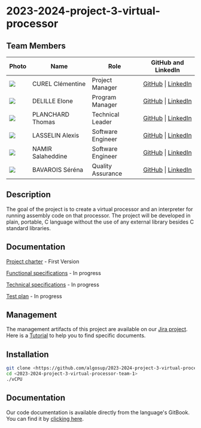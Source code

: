 # 2023-2024-project-3-virtual-processor

## Team Members

| **Photo** | **Name** | **Role** | **GitHub and LinkedIn** |
|---|---|---|---|
| <img src="https://ca.slack-edge.com/T06BWRNMW3X-U06C7TXB9PE-g35ba02d7e83-64"> | CUREL Clémentine | Project Manager | [GitHub](https://github.com/Clementine951) \| [LinkedIn](https://www.linkedin.com/in/clementine-curel/) |
| <img src="https://ca.slack-edge.com/T06BWRNMW3X-U06CNHASLBS-gd0f64565afd-64"> | DELILLE Elone | Program Manager | [GitHub](https://github.com/HiNett) \| [LinkedIn](https://www.linkedin.com/in/elonedelille/) |
| <img src="https://ca.slack-edge.com/T019N8PRR7W-U02EY24GTT8-ge73464278d5-64"> | PLANCHARD Thomas | Technical Leader | [GitHub](https://github.com/thomas-planchard) \| [LinkedIn](https://www.linkedin.com/in/thomas-planchard-461782221/) |
| <img src="https://ca.slack-edge.com/T06BWRNMW3X-U06BZPTBDV0-g00cd520ab1f-64"> | LASSELIN Alexis | Software Engineer | [GitHub](https://github.com/AlexisLasselin) \| [LinkedIn](https://www.linkedin.com/in/alexis-lasselin-318649251/) |
| <img src="https://ca.slack-edge.com/T06BWRNMW3X-U06CMQRP3D4-gfbb2631ed2b-64"> | NAMIR Salaheddine | Software Engineer | [GitHub](https://github.com/T3rryc) \| [LinkedIn](https://www.linkedin.com/in/salaheddine-namir-3402471b8/) |
| <img src="https://ca.slack-edge.com/T06BWRNMW3X-U06C1D5D9RT-g2a7db03edc5-64"> | BAVAROIS Séréna | Quality Assurance | [GitHub](https://github.com/NanaChocolat) \| [LinkedIn](https://www.linkedin.com/in/s%C3%A9r%C3%A9na-bavarois-619975218/) |

## Description

The goal of the project is to create a virtual processor and an interpreter for running assembly code on
that processor.
The project will be developed in plain, portable, C language without the use of any external library besides
C standard libraries.

## Documentation

[Project charter](https://github.com/algosup/2023-2024-project-3-virtual-processor-team-1/blob/main/Documents/ProjectCharter.md) - First Version

[Functional specifications](https://github.com/algosup/2023-2024-project-3-virtual-processor-team-1/blob/main/Documents/FunctionalSpecifications.md) - In progress

[Technical specifications](https://github.com/algosup/2023-2024-project-3-virtual-processor-team-1/blob/main/Documents/TechnicalSpecifications.md) - In progress

[Test plan](https://github.com/algosup/2023-2024-project-3-virtual-processor-team-1/blob/main/Documents/TestPlan.md) - In progress

## Management
The management artifacts of this project are available on our [Jira project](https://virtual-processor.atlassian.net/jira/core/projects/VPT1/summary).
Here is a [Tutorial](/Documents/JiraTutorial.md) to help you to find specific documents.

## Installation

```bash
git clone <https://github.com/algosup/2023-2024-project-3-virtual-processor-team-1>
cd <2023-2024-project-3-virtual-processor-team-1>
./vCPU
```

## Documentation

Our code documentation is available directly from the language's GitBook. You can find it by [clicking here](https://algosup-t1.gitbook.io/asm2/).



